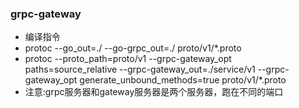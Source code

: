 ### grpc-gateway
- 编译指令
- protoc --go_out=./ --go-grpc_out=./ proto/v1/*.proto   
- protoc --proto_path=proto/v1 --grpc-gateway_opt paths=source_relative --grpc-gateway_out=./service/v1 --grpc-gateway_opt generate_unbound_methods=true proto/v1/*.proto
- 注意:grpc服务器和gateway服务器是两个服务器，跑在不同的端口